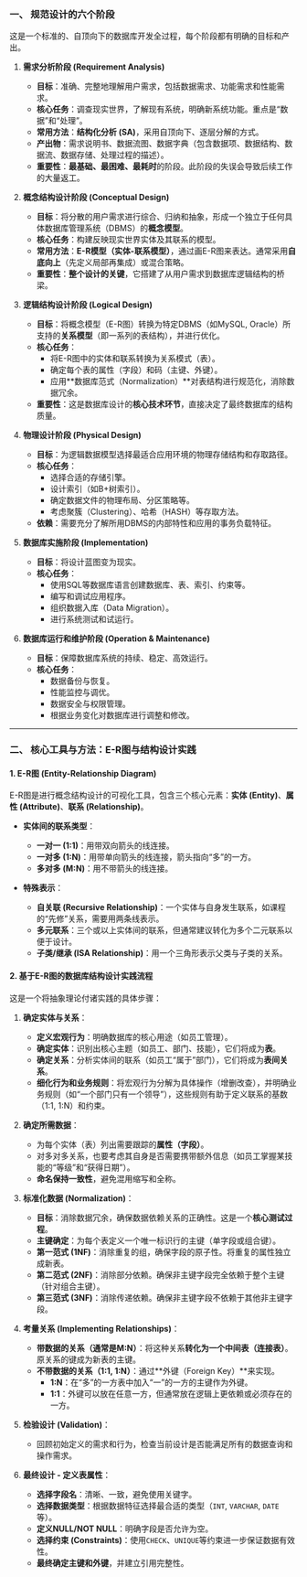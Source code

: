 
### **一、 规范设计的六个阶段**

这是一个标准的、自顶向下的数据库开发全过程，每个阶段都有明确的目标和产出。

1.  **需求分析阶段 (Requirement Analysis)**
    *   **目标**：准确、完整地理解用户需求，包括数据需求、功能需求和性能需求。
    *   **核心任务**：调查现实世界，了解现有系统，明确新系统功能。重点是“数据”和“处理”。
    *   **常用方法**：**结构化分析 (SA)**，采用自顶向下、逐层分解的方式。
    *   **产出物**：需求说明书、数据流图、数据字典（包含数据项、数据结构、数据流、数据存储、处理过程的描述）。
    *   **重要性**：**最基础、最困难、最耗时**的阶段。此阶段的失误会导致后续工作的大量返工。

2.  **概念结构设计阶段 (Conceptual Design)**
    *   **目标**：将分散的用户需求进行综合、归纳和抽象，形成一个独立于任何具体数据库管理系统（DBMS）的**概念模型**。
    *   **核心任务**：构建反映现实世界实体及其联系的模型。
    *   **常用方法**：**E-R模型（实体-联系模型）**，通过画E-R图来表达。通常采用**自底向上**（先定义局部再集成）或混合策略。
    *   **重要性**：**整个设计的关键**，它搭建了从用户需求到数据库逻辑结构的桥梁。

3.  **逻辑结构设计阶段 (Logical Design)**
    *   **目标**：将概念模型（E-R图）转换为特定DBMS（如MySQL, Oracle）所支持的**关系模型**（即一系列的表结构），并进行优化。
    *   **核心任务**：
        *   将E-R图中的实体和联系转换为关系模式（表）。
        *   确定每个表的属性（字段）和码（主键、外键）。
        *   应用**数据库范式（Normalization）**对表结构进行规范化，消除数据冗余。
    *   **重要性**：这是数据库设计的**核心技术环节**，直接决定了最终数据库的结构质量。

4.  **物理设计阶段 (Physical Design)**
    *   **目标**：为逻辑数据模型选择最适合应用环境的物理存储结构和存取路径。
    *   **核心任务**：
        *   选择合适的存储引擎。
        *   设计索引（如B+树索引）。
        *   确定数据文件的物理布局、分区策略等。
        *   考虑聚簇（Clustering）、哈希（HASH）等存取方法。
    *   **依赖**：需要充分了解所用DBMS的内部特性和应用的事务负载特征。

5.  **数据库实施阶段 (Implementation)**
    *   **目标**：将设计蓝图变为现实。
    *   **核心任务**：
        *   使用SQL等数据库语言创建数据库、表、索引、约束等。
        *   编写和调试应用程序。
        *   组织数据入库（Data Migration）。
        *   进行系统测试和试运行。

6.  **数据库运行和维护阶段 (Operation & Maintenance)**
    *   **目标**：保障数据库系统的持续、稳定、高效运行。
    *   **核心任务**：
        *   数据备份与恢复。
        *   性能监控与调优。
        *   数据安全与权限管理。
        *   根据业务变化对数据库进行调整和修改。

---

### **二、 核心工具与方法：E-R图与结构设计实践**

#### **1. E-R图 (Entity-Relationship Diagram)**

E-R图是进行概念结构设计的可视化工具，包含三个核心元素：**实体 (Entity)**、**属性 (Attribute)**、**联系 (Relationship)**。

*   **实体间的联系类型**：
    *   **一对一 (1:1)**：用带双向箭头的线连接。
    *   **一对多 (1:N)**：用带单向箭头的线连接，箭头指向“多”的一方。
    *   **多对多 (M:N)**：用不带箭头的线连接。

*   **特殊表示**：
    *   **自关联 (Recursive Relationship)**：一个实体与自身发生联系，如课程的“先修”关系，需要用两条线表示。
    *   **多元联系**：三个或以上实体间的联系，但通常建议转化为多个二元联系以便于设计。
    *   **子类/继承 (ISA Relationship)**：用一个三角形表示父类与子类的关系。

#### **2. 基于E-R图的数据库结构设计实践流程**

这是一个将抽象理论付诸实践的具体步骤：

1.  **确定实体与关系**：
    *   **定义宏观行为**：明确数据库的核心用途（如员工管理）。
    *   **确定实体**：识别出核心主题（如员工、部门、技能），它们将成为**表**。
    *   **确定关系**：分析实体间的联系（如员工“属于”部门），它们将成为**表间关系**。
    *   **细化行为和业务规则**：将宏观行为分解为具体操作（增删改查），并明确业务规则（如“一个部门只有一个领导”），这些规则有助于定义联系的基数（1:1, 1:N）和约束。

2.  **确定所需数据**：
    *   为每个实体（表）列出需要跟踪的**属性（字段）**。
    *   对多对多关系，也要考虑其自身是否需要携带额外信息（如员工掌握某技能的“等级”和“获得日期”）。
    *   **命名保持一致性**，避免混用缩写和全称。

3.  **标准化数据 (Normalization)**：
    *   **目标**：消除数据冗余，确保数据依赖关系的正确性。这是一个**核心测试过程**。
    *   **主键确定**：为每个表定义一个唯一标识行的主键（单字段或组合键）。
    *   **第一范式 (1NF)**：消除重复的组，确保字段的原子性。将重复的属性独立成新表。
    *   **第二范式 (2NF)**：消除部分依赖。确保非主键字段完全依赖于整个主键（针对组合主键）。
    *   **第三范式 (3NF)**：消除传递依赖。确保非主键字段不依赖于其他非主键字段。

4.  **考量关系 (Implementing Relationships)**：
    *   **带数据的关系（通常是M:N）**：将这种关系**转化为一个中间表（连接表）**。原关系的键成为新表的主键。
    *   **不带数据的关系（1:1, 1:N）**：通过**外键（Foreign Key）**来实现。
        *   **1:N**：在“多”的一方表中加入“一”的一方的主键作为外键。
        *   **1:1**：外键可以放在任意一方，但通常放在逻辑上更依赖或必须存在的一方。

5.  **检验设计 (Validation)**：
    *   回顾初始定义的需求和行为，检查当前设计是否能满足所有的数据查询和操作需求。

6.  **最终设计 - 定义表属性**：
    *   **选择字段名**：清晰、一致，避免使用关键字。
    *   **选择数据类型**：根据数据特征选择最合适的类型（`INT`, `VARCHAR`, `DATE`等）。
    *   **定义NULL/NOT NULL**：明确字段是否允许为空。
    *   **选择约束 (Constraints)**：使用`CHECK`、`UNIQUE`等约束进一步保证数据有效性。
    *   **最终确定主键和外键**，并建立引用完整性。